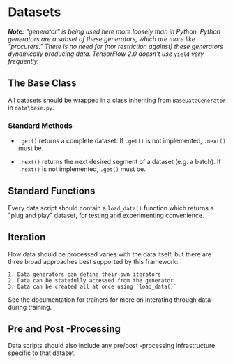 # Datasets

_**Note:** "generator" is being used here more loosely than in Python. Python
generators are a subset of these generators, which are more like "procurers."
There is no need for (nor restriction against) these generators dynamically
producing data. TensorFlow 2.0 doesn't use_ `yield` _very frequently._

## The Base Class

All datasets should be wrapped in a class inheriting from `BaseDataGenerator`
in `data\base.py`.

### Standard Methods

- `.get()` returns a complete dataset. If `.get()` is not implemented, `.next()`
  must be.

- `.next()` returns the next desired segment of a dataset (e.g. a batch). If
  `.next()` is not implemented, `.get()` must be.


## Standard Functions
Every data script should contain a `load_data()` function which returns a
"plug and play" dataset, for testing and experimenting convenience.


## Iteration

How data should be processed varies with the data itself, but there are three
broad approaches best supported by this framework:

    1. Data generators can define their own iterators
    2. Data can be statefully accessed from the generator
    3. Data can be created all at once using `load_data()`

See the documentation for trainers for more on interating through data during
training.


## Pre and Post -Processing

Data scripts should also include any pre/post -processing infrastructure
specific to that dataset.
